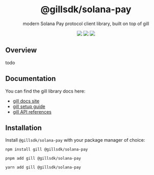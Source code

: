 <h1 align="center">
  @gillsdk/solana-pay
</h1>

<p align="center">
  modern Solana Pay protocol client library, built on top of gill 
</p>

<p align="center">
  <a href="https://github.com/gillsdk/gill/actions/workflows/publish-packages.yml"><img src="https://img.shields.io/github/actions/workflow/status/gillsdk/gill/publish-packages.yml?logo=GitHub&label=tests" /></a>
  <a href="https://www.npmjs.com/package/@gillsdk/solana-pay"><img src="https://img.shields.io/npm/v/@gillsdk/solana-pay?logo=npm&color=377CC0" /></a>
  <a href="https://www.npmjs.com/package/@gillsdk/solana-pay"><img src="https://img.shields.io/npm/dm/@gillsdk/solana-pay?color=377CC0" /></a>
</p>

## Overview

todo

## Documentation

You can find the gill library docs here:

- [gill docs site](https://gillsdk.com)
- [gill setup guide](https://gillsdk.com/docs#quick-start)
- [gill API references](https://gillsdk.com/api)

## Installation

Install `@gillsdk/solana-pay` with your package manager of choice:

```shell
npm install gill @gillsdk/solana-pay
```

```shell
pnpm add gill @gillsdk/solana-pay
```

```shell
yarn add gill @gillsdk/solana-pay
```
